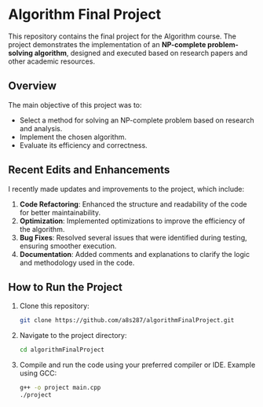 # Algorithm Final Project

This repository contains the final project for the Algorithm course. The project demonstrates the implementation of an **NP-complete problem-solving algorithm**, designed and executed based on research papers and other academic resources.

## Overview

The main objective of this project was to:
- Select a method for solving an NP-complete problem based on research and analysis.
- Implement the chosen algorithm.
- Evaluate its efficiency and correctness.

## Recent Edits and Enhancements

I recently made updates and improvements to the project, which include:
1. **Code Refactoring**: Enhanced the structure and readability of the code for better maintainability.
2. **Optimization**: Implemented optimizations to improve the efficiency of the algorithm.
3. **Bug Fixes**: Resolved several issues that were identified during testing, ensuring smoother execution.
4. **Documentation**: Added comments and explanations to clarify the logic and methodology used in the code.

## How to Run the Project

1. Clone this repository:
   ```bash
   git clone https://github.com/a8s287/algorithmFinalProject.git
2. Navigate to the project directory:
    ```bash
   cd algorithmFinalProject
3. Compile and run the code using your preferred compiler or IDE. Example using GCC:
    ```bash
   g++ -o project main.cpp
   ./project



